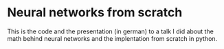 # Neural networks from scratch
This is the code and the presentation (in german) to a talk I did about the math behind neural networks and the implentation from scratch in python.
